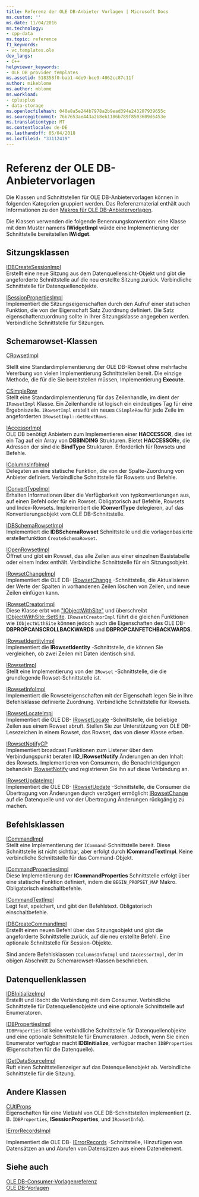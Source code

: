 ```yaml
---
title: Referenz der OLE DB-Anbieter Vorlagen | Microsoft Docs
ms.custom: ''
ms.date: 11/04/2016
ms.technology:
- cpp-data
ms.topic: reference
f1_keywords:
- vc.templates.ole
dev_langs:
- C++
helpviewer_keywords:
- OLE DB provider templates
ms.assetid: 518358f0-bab1-4de9-bce9-4062cc87c11f
author: mikeblome
ms.author: mblome
ms.workload:
- cplusplus
- data-storage
ms.openlocfilehash: 040e8a5e244b7978a2b9ead394e243207939655c
ms.sourcegitcommit: 76b7653ae443a2b8eb1186b789f8503609d6453e
ms.translationtype: MT
ms.contentlocale: de-DE
ms.lasthandoff: 05/04/2018
ms.locfileid: "33112419"
---
```

# <a name="ole-db-provider-templates-reference"></a>Referenz der OLE DB-Anbietervorlagen
Die Klassen und Schnittstellen für OLE DB-Anbietervorlagen können in folgenden Kategorien gruppiert werden. Das Referenzmaterial enthält auch Informationen zu den [Makros für OLE DB-Anbietervorlagen](../../data/oledb/macros-for-ole-db-provider-templates.md).  
  
 Die Klassen verwenden die folgende Benennungskonvention: eine Klasse mit dem Muster namens **IWidgetImpl** würde eine Implementierung der Schnittstelle bereitstellen **IWidget**.  
  
## <a name="session-classes"></a>Sitzungsklassen  
 [IDBCreateSessionImpl](../../data/oledb/idbcreatesessionimpl-class.md)  
 Erstellt eine neue Sitzung aus dem Datenquellensicht-Objekt und gibt die angeforderte Schnittstelle auf die neu erstellte Sitzung zurück. Verbindliche Schnittstelle für Datenquellenobjekte.  
  
 [ISessionPropertiesImpl](../../data/oledb/isessionpropertiesimpl-class.md)  
 Implementiert die Sitzungseigenschaften durch den Aufruf einer statischen Funktion, die von der Eigenschaft Satz Zuordnung definiert. Die Satz eigenschaftenzuordnung sollte in Ihrer Sitzungsklasse angegeben werden. Verbindliche Schnittstelle für Sitzungen.  
  
## <a name="rowset-classes"></a>Schemarowset-Klassen  
 [CRowsetImpl](../../data/oledb/crowsetimpl-class.md)  
  
 Stellt eine Standardimplementierung der OLE DB-Rowset ohne mehrfache Vererbung von vielen Implementierung Schnittstellen bereit. Die einzige Methode, die für die Sie bereitstellen müssen, Implementierung **Execute**.  
  
 [CSimpleRow](../../data/oledb/csimplerow-class.md)  
 Stellt eine Standardimplementierung für das Zeilenhandle, im dient der `IRowsetImpl` Klasse. Ein Zeilenhandle ist logisch ein eindeutiges Tag für eine Ergebniszeile. `IRowsetImpl` erstellt ein neues `CSimpleRow` für jede Zeile im angeforderten `IRowsetImpl::GetNextRows`.  
  
 [IAccessorImpl](../../data/oledb/iaccessorimpl-class.md)  
 OLE DB benötigt Anbietern zum Implementieren einer **HACCESSOR**, dies ist ein Tag auf ein Array von **DBBINDING** Strukturen. Bietet **HACCESSOR**e, die Adressen der sind die **BindType** Strukturen. Erforderlich für Rowsets und Befehle.  
  
 [IColumnsInfoImpl](../../data/oledb/icolumnsinfoimpl-class.md)  
 Delegaten an eine statische Funktion, die von der Spalte-Zuordnung von Anbieter definiert. Verbindliche Schnittstelle für Rowsets und Befehle.  
  
 [IConvertTypeImpl](../../data/oledb/iconverttypeimpl-class.md)  
 Erhalten Informationen über die Verfügbarkeit von typkonvertierungen aus, auf einen Befehl oder für ein Rowset. Obligatorisch auf Befehle, Rowsets und Index-Rowsets. Implementiert die **IConvertType** delegieren, auf das Konvertierungsobjekt vom OLE DB-Schnittstelle.  
  
 [IDBSchemaRowsetImpl](../../data/oledb/idbschemarowsetimpl-class.md)  
 Implementiert die **IDBSchemaRowset** Schnittstelle und die vorlagenbasierte erstellerfunktion `CreateSchemaRowset`.  
  
 [IOpenRowsetImpl](../../data/oledb/iopenrowsetimpl-class.md)  
 Öffnet und gibt ein Rowset, das alle Zeilen aus einer einzelnen Basistabelle oder einem Index enthält. Verbindliche Schnittstelle für ein Sitzungsobjekt.  
  
 [IRowsetChangeImpl](../../data/oledb/irowsetchangeimpl-class.md)  
 Implementiert die OLE DB- [IRowsetChange](https://msdn.microsoft.com/en-us/library/ms715790.aspx) -Schnittstelle, die Aktualisieren der Werte der Spalten in vorhandenen Zeilen löschen von Zeilen, und neue Zeilen einfügen kann.  
  
 [IRowsetCreatorImpl](../../data/oledb/irowsetcreatorimpl-class.md)  
 Diese Klasse erbt von ["IObjectWithSite"](http://msdn.microsoft.com/library/windows/desktop/ms693765) und überschreibt [IObjectWithSite::SetSite](http://msdn.microsoft.com/library/windows/desktop/ms683869). `IRowsetCreatorImpl` führt die gleichen Funktionen wie `IObjectWithSite` können jedoch auch die Eigenschaften des OLE DB- **DBPROPCANSCROLLBACKWARDS** und **DBPROPCANFETCHBACKWARDS**.  
  
 [IRowsetIdentityImpl](../../data/oledb/irowsetidentityimpl-class.md)  
 Implementiert die **IRowsetIdentity** -Schnittstelle, die können Sie vergleichen, ob zwei Zeilen mit Daten identisch sind.  
  
 [IRowsetImpl](../../data/oledb/irowsetimpl-class.md)  
 Stellt eine Implementierung von der `IRowset` -Schnittstelle, die die grundlegende Rowset-Schnittstelle ist.  
  
 [IRowsetInfoImpl](../../data/oledb/irowsetinfoimpl-class.md)  
 Implementiert die Rowseteigenschaften mit der Eigenschaft legen Sie in Ihre Befehlsklasse definierte Zuordnung. Verbindliche Schnittstelle für Rowsets.  
  
 [IRowsetLocateImpl](../../data/oledb/irowsetlocateimpl-class.md)  
 Implementiert die OLE DB- [IRowsetLocate](https://msdn.microsoft.com/en-us/library/ms721190.aspx) -Schnittstelle, die beliebige Zeilen aus einem Rowset abruft. Stellen Sie zur Unterstützung von OLE DB-Lesezeichen in einem Rowset, das Rowset, das von dieser Klasse erben.  
  
 [IRowsetNotifyCP](../../data/oledb/irowsetnotifycp-class.md)  
 Implementiert broadcast Funktionen zum Listener über dem Verbindungspunkt beraten **IID_IRowsetNotify** Änderungen an den Inhalt des Rowsets. Implementieren von Consumern, die Benachrichtigungen behandeln [IRowsetNotify](https://msdn.microsoft.com/en-us/library/ms712959.aspx) und registrieren Sie ihn auf diese Verbindung an.  
  
 [IRowsetUpdateImpl](../../data/oledb/irowsetupdateimpl-class.md)  
 Implementiert die OLE DB- [IRowsetUpdate](https://msdn.microsoft.com/en-us/library/ms714401.aspx) -Schnittstelle, die Consumer die Übertragung von Änderungen durch verzögert ermöglicht [IRowsetChange](https://msdn.microsoft.com/en-us/library/ms715790.aspx) auf die Datenquelle und vor der Übertragung Änderungen rückgängig zu machen.  
  
## <a name="command-classes"></a>Befehlsklassen  
 [ICommandImpl](../../data/oledb/icommandimpl-class.md)  
 Stellt eine Implementierung der `ICommand`-Schnittstelle bereit. Diese Schnittstelle ist nicht sichtbar, aber erfolgt durch **ICommandTextImpl**. Keine verbindliche Schnittstelle für das Command-Objekt.  
  
 [ICommandPropertiesImpl](../../data/oledb/icommandpropertiesimpl-class.md)  
 Diese Implementierung der **ICommandProperties** Schnittstelle erfolgt über eine statische Funktion definiert, indem die `BEGIN_PROPSET_MAP` Makro. Obligatorisch einschaltbefehle.  
  
 [ICommandTextImpl](../../data/oledb/icommandtextimpl-class.md)  
 Legt fest, speichert, und gibt den Befehlstext. Obligatorisch einschaltbefehle.  
  
 [IDBCreateCommandImpl](../../data/oledb/idbcreatecommandimpl-class.md)  
 Erstellt einen neuen Befehl über das Sitzungsobjekt und gibt die angeforderte Schnittstelle zurück, auf die neu erstellte Befehl. Eine optionale Schnittstelle für Session-Objekte.  
  
 Sind andere Befehlsklassen `IColumnsInfoImpl` und `IAccessorImpl`, der im obigen Abschnitt zu Schemarowset-Klassen beschrieben.  
  
## <a name="data-source-classes"></a>Datenquellenklassen  
 [IDBInitializeImpl](../../data/oledb/idbinitializeimpl-class.md)  
 Erstellt und löscht die Verbindung mit dem Consumer. Verbindliche Schnittstelle für Datenquellenobjekte und eine optionale Schnittstelle auf Enumeratoren.  
  
 [IDBPropertiesImpl](../../data/oledb/idbpropertiesimpl-class.md)  
 `IDBProperties` ist keine verbindliche Schnittstelle für Datenquellenobjekte und eine optionale Schnittstelle für Enumeratoren. Jedoch, wenn Sie einen Enumerator verfügbar macht **IDBInitialize**, verfügbar machen `IDBProperties` (Eigenschaften für die Datenquelle).  
  
 [IGetDataSourceImpl](../../data/oledb/igetdatasourceimpl-class.md)  
 Ruft einen Schnittstellenzeiger auf das Datenquellenobjekt ab. Verbindliche Schnittstelle für die Sitzung.  
  
## <a name="other-classes"></a>Andere Klassen  
 [CUtlProps](../../data/oledb/cutlprops-class.md)  
 Eigenschaften für eine Vielzahl von OLE DB-Schnittstellen implementiert (z. B. `IDBProperties`, **ISessionProperties**, und `IRowsetInfo`).  
  
 [IErrorRecordsImpl](../../data/oledb/ierrorrecordsimpl-class.md)  
  
 Implementiert die OLE DB- [IErrorRecords](https://msdn.microsoft.com/en-us/library/ms718112.aspx) -Schnittstelle, Hinzufügen von Datensätzen an und Abrufen von Datensätzen aus einem Datenelement.  
  
## <a name="see-also"></a>Siehe auch  
 [OLE DB-Consumer-Vorlagenreferenz](../../data/oledb/ole-db-consumer-templates-reference.md)   
 [OLE DB-Vorlagen](../../data/oledb/ole-db-templates.md)